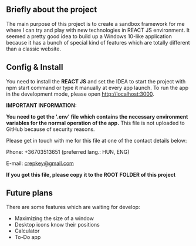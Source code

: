 ## Briefly about the project

The main purpose of this project is to create a sandbox framework for me where I can try and play with new technologies in REACT JS environment. It seemed a pretty good idea to build up a Windows 10-like application because it has a bunch of special kind of features which are totally different than a classic website.

## Config & Install

You need to install the **REACT JS** and set the IDEA to start the project with npm start command or type it manually at every app launch. To run the app in the development mode, please open [http://localhost:3000](http://localhost:3000).

**IMPORTANT INFORMATION:**

**You need to get the '.env' file which contains the necessary environment variables for the normal operation of the app.** This file is not uploaded to GitHub because of security reasons.

Please get in touch with me for this file at one of the contact details below:

Phone: +36703513651 (preferred lang.: HUN, ENG)

E-mail: crepkey@gmail.com

**If you got this file, please copy it to the ROOT FOLDER of this project**

## Future plans

There are some features which are waiting for develop:

- Maximizing the size of a window
- Desktop icons know their positions
- Calculator
- To-Do app
